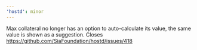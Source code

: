 ```yaml
---
'hostd': minor
---
```


Max collateral no longer has an option to auto-calculate its value, the same value is shown as a suggestion. Closes https://github.com/SiaFoundation/hostd/issues/418
